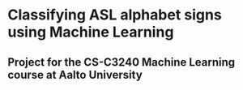 # Classifying ASL alphabet signs using Machine Learning

## Project for the CS-C3240 Machine Learning course at Aalto University
